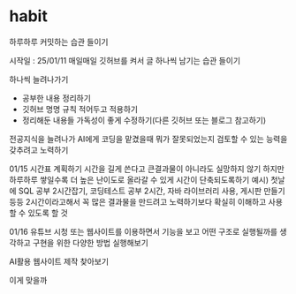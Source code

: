 # habit
하루하루 커밋하는 습관 들이기

시작일 : 25/01/11
매일매일 깃허브를 켜서 글 하나씩 남기는 습관 들이기

하나씩 늘려나가기
- 공부한 내용 정리하기
- 깃허브 명명 규칙 적어두고 적용하기
- 정리해둔 내용들 가독성이 좋게 수정하기(다른 깃허브 또는 블로그 참고하기)

전공지식을 늘려나가 AI에게 코딩을 맡겼을때 뭐가 잘못되었는지 검토할 수 있는 능력을 갖추려고 노력하기

01/15
시간표 계획하기
시간을 길게 쓴다고 큰결과물이 아니라도 실망하지 않기
하지만 하루하루 쌓일수록 더 높은 난이도로 올라갈 수 있게 시간이 단축되도록하기
예시) 첫날에 SQL 공부 2시간잡기, 코딩테스트 공부 2시간, 자바 라이브러리 사용, 게시판 만들기 등등
2시간이라고해서 꼭 많은 결과물을 만드려고 노력하기보다 확실히 이해하고 사용할 수 있도록 할 것

01/16
유튜브 시청 또는 웹사이트를 이용하면서 기능을 보고 어떤 구조로 실행될까를 생각하고 구현을 위한 다양한 방법 실행해보기

AI활용 웹사이트 제작 찾아보기

이게 맞을까
